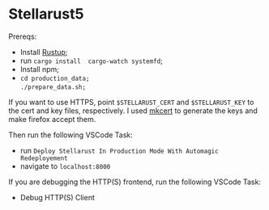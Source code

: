 # Stellarust5 

Prereqs:

- Install [Rustup](https://rustup.rs/);
- run `cargo install  cargo-watch systemfd`;
- Install npm;
- `cd production_data;`<br />`./prepare_data.sh;`

If you want to use HTTPS, point `$STELLARUST_CERT` and `$STELLARUST_KEY` to the cert and key files, respectively. I used [mkcert](https://github.com/FiloSottile/mkcert) to generate the keys and make firefox accept them.


Then run the following VSCode Task:
- run `Deploy Stellarust In Production Mode With Automagic Redeployement`
- navigate to `localhost:8000`


If you are debugging the HTTP(S) frontend, run the following VSCode Task:
- Debug HTTP(S) Client
